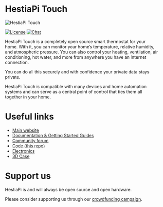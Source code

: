 # HestiaPi Touch

![HestiaPi Touch](https://www.crowdsupply.com/img/a204/hestiapi-black-white-standing-2_jpg_project-main.jpg "HestiaPi Touch")

[![License](https://img.shields.io/github/license/HestiaPi/hestia-touch-openhab.svg)](https://github.com/HestiaPi/hestia-touch-openhab/blob/master/LICENSE)
[![Chat](https://img.shields.io/discourse/https/community.hestiapi.com/posts.svg)](https://community.hestiapi.com/)

HestiaPi Touch is a completely open source smart thermostat for your home. With it, you can monitor your home’s temperature, relative humidity, and atmospheric pressure. You can also control your heating, ventilation, air conditioning, hot water, and more from anywhere you have an Internet connection. 

You can do all this securely and with confidence your private data stays private. 

HestiaPi Touch is compatible with many devices and home automation systems and can serve as a central point of control that ties them all together in your home.

# Useful links

* [Main website](https://hestiapi.com/)
* [Documentation & Getting Started Guides](https://github.com/HestiaPi/hestia-touch-openhab/wiki)
* [Community forum](https://community.hestiapi.com/)
* [Code (this repo)](https://github.com/HestiaPi/hestia-touch-openhab)
* [Electronics](https://github.com/HestiaPi/hestia-touch-pcb-dev)
* [3D Case](https://github.com/HestiaPi/hestia-touch-case)

# Support us

HestiaPi is and will always be open source and open hardware. 

Please consider supporting us through our [crowdfunding campaign](https://www.crowdsupply.com/makeopenstuff/hestiapi-touch).
